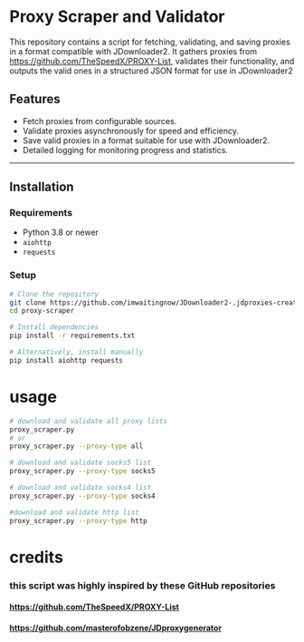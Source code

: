 # Proxy Scraper and Validator

This repository contains a script for fetching, validating, and saving proxies in a format compatible with JDownloader2.
It gathers proxies from https://github.com/TheSpeedX/PROXY-List, validates their functionality,
and outputs the valid ones in a structured JSON format for use in JDownloader2

## Features

- Fetch proxies from configurable sources.
- Validate proxies asynchronously for speed and efficiency.
- Save valid proxies in a format suitable for use with JDownloader2.
- Detailed logging for monitoring progress and statistics.

---

## Installation

### Requirements
- Python 3.8 or newer
- `aiohttp`
- `requests`

### Setup

```bash
# Clone the repository
git clone https://github.com/imwaitingnow/JDownloader2-.jdproxies-creator.git
cd proxy-scraper

# Install dependencies
pip install -r requirements.txt

# Alternatively, install manually
pip install aiohttp requests
```
# usage
````bash
# download and validate all proxy lists
proxy_scraper.py 
# or 
proxy_scraper.py --proxy-type all
````
````bash
# download and validate socks5 list
proxy_scraper.py --proxy-type socks5
````
````bash
# download and validate socks4 list
proxy_scraper.py --proxy-type socks4
````
````bash 
#download and validate http list
proxy_scraper.py --proxy-type http
````
# credits
### this script was highly inspired by these GitHub repositories
#### https://github.com/TheSpeedX/PROXY-List
#### https://github.com/masterofobzene/JDproxygenerator
